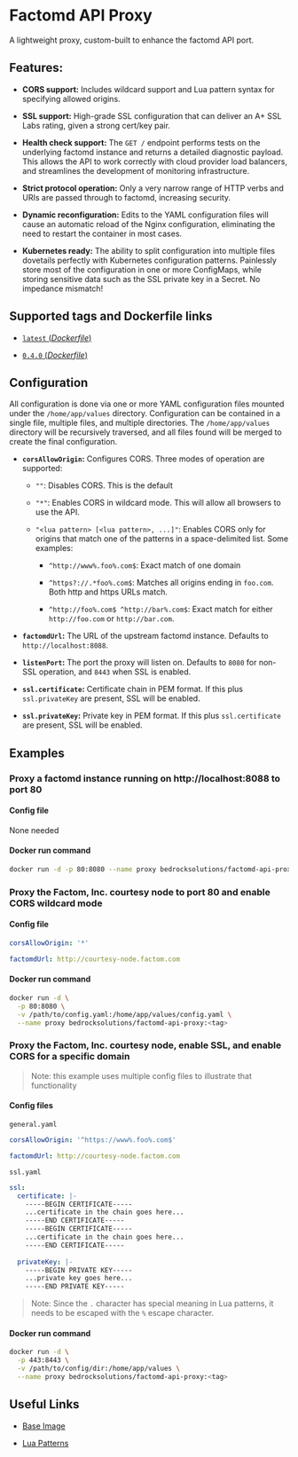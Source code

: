 # Factomd API Proxy

A lightweight proxy, custom-built to enhance the factomd API port.

## Features:

* **CORS support:** Includes wildcard support and Lua pattern syntax for specifying 
allowed origins.

* **SSL support:** High-grade SSL configuration that can deliver an A+ SSL Labs rating,
given a strong cert/key pair.

* **Health check support:** The `GET /` endpoint performs tests on the underlying factomd 
instance and returns a detailed diagnostic payload. This allows the API to work correctly 
with cloud provider load balancers, and streamlines the development of monitoring
infrastructure.

* **Strict protocol operation:** Only a very narrow range of HTTP verbs and URIs are
passed through to factomd, increasing security.

* **Dynamic reconfiguration:** Edits to the YAML configuration files will cause an automatic
reload of the Nginx configuration, eliminating the need to restart the container in most cases.

* **Kubernetes ready:** The ability to split configuration into multiple files dovetails
perfectly with Kubernetes configuration patterns. Painlessly store most of the configuration 
in one or more ConfigMaps, while storing sensitive data such as the SSL private key in a 
Secret. No impedance mismatch!

## Supported tags and Dockerfile links

* [`latest` (*Dockerfile*)](https://github.com/BedrockSolutions/factomd-api-proxy/blob/master/Dockerfile)
  
* [`0.4.0` (*Dockerfile*)](https://github.com/BedrockSolutions/factomd-api-proxy/blob/0.4.0/Dockerfile)

## Configuration

All configuration is done via one or more YAML configuration files mounted under the 
`/home/app/values` directory. Configuration can be contained in a single file, multiple 
files, and multiple directories. The `/home/app/values` directory will be recursively 
traversed, and all files found will be merged to create the final configuration.

* **`corsAllowOrigin`:** Configures CORS. Three modes of operation are supported:

  * `""`: Disables CORS. This is the default
  
  * `"*"`: Enables CORS in wildcard mode. This will allow all browsers to use
  the API.
  
  * `"<lua pattern> [<lua pattern>, ...]"`: Enables CORS only for origins that match one
  of the patterns in a space-delimited list. Some examples:
  
    * `^http://www%.foo%.com$`: Exact match of one domain
    
    * `^https?://.*foo%.com$`: Matches all origins ending in `foo.com`. Both http
    and https URLs match.
    
    * `^http://foo%.com$ ^http://bar%.com$`: Exact match for either `http://foo.com`
    or `http://bar.com`.
    
* **`factomdUrl`:** The URL of the upstream factomd instance. Defaults to `http://localhost:8088`.

* **`listenPort`:** The port the proxy will listen on. Defaults to `8080` for non-SSL operation,
and `8443` when SSL is enabled.

* **`ssl.certificate`:** Certificate chain in PEM format. If this plus `ssl.privateKey` are present,
SSL will be enabled.
 
* **`ssl.privateKey`:** Private key in PEM format. If this plus `ssl.certificate` are present,
SSL will be enabled.
 
## Examples

### Proxy a factomd instance running on http://localhost:8088 to port 80

#### Config file

None needed

#### Docker run command

```bash
docker run -d -p 80:8080 --name proxy bedrocksolutions/factomd-api-proxy:<tag>
```

### Proxy the Factom, Inc. courtesy node to port 80 and enable CORS wildcard mode

#### Config file

```yaml
corsAllowOrigin: '*'

factomdUrl: http://courtesy-node.factom.com
```

#### Docker run command

```bash
docker run -d \
  -p 80:8080 \
  -v /path/to/config.yaml:/home/app/values/config.yaml \
  --name proxy bedrocksolutions/factomd-api-proxy:<tag>
```

### Proxy the Factom, Inc. courtesy node, enable SSL, and enable CORS for a specific domain

> Note: this example uses multiple config files to illustrate that functionality

#### Config files

`general.yaml`
```yaml
corsAllowOrigin: '^https://www%.foo%.com$'

factomdUrl: http://courtesy-node.factom.com
```

`ssl.yaml`
```yaml
ssl:
  certificate: |-
    -----BEGIN CERTIFICATE-----
    ...certificate in the chain goes here...
    -----END CERTIFICATE-----
    -----BEGIN CERTIFICATE-----
    ...certificate in the chain goes here...
    -----END CERTIFICATE-----
  
  privateKey: |-
    -----BEGIN PRIVATE KEY-----
    ...private key goes here...
    -----END PRIVATE KEY-----
```

> Note: Since the `.` character has special meaning in Lua patterns, it needs to be
escaped with the `%` escape character.

#### Docker run command

```bash
docker run -d \
  -p 443:8443 \
  -v /path/to/config/dir:/home/app/values \
  --name proxy bedrocksolutions/factomd-api-proxy:<tag>
```

## Useful Links
      
  * [Base Image](https://hub.docker.com/r/openresty/openresty/)
  
  * [Lua Patterns](https://www.lua.org/pil/20.2.html)
